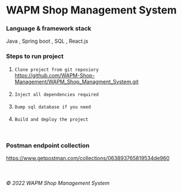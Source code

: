 # WAPM Shop Management System

### Language & framework stack
Java , Spring boot , SQL , React.js 

### Steps to run project
1. `Clone project from git reposiory`<br/>
   https://github.com/WAPM-Shop-Management/WAPM_Shop_Managment_System.git <br/>
   <br/>
2. `Inject all dependencies required`<br/>
   <br/>
3. `Dump sql database if you need`<br/>
   <br/>
4. `Build and deploy the project`<br/>

<br/>

### Postman endpoint collection
https://www.getpostman.com/collections/063893765819534de960

<br/>

###### © 2022 WAPM Shop Management System 
